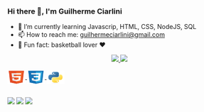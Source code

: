 ### Hi there 👋, I'm Guilherme Ciarlini


- 🌱 I’m currently learning Javascrip, HTML, CSS, NodeJS, SQL
- 📫 How to reach me: guilhermeciarlini@gmail.com
- 🏀 Fun fact: basketball lover ❤️

<div align="center">
  <a href="https://github.com/LuanaRaizer99">
  <img height="150em" src="https://github-readme-stats.vercel.app/api?username=LuanaRaizer99&show_icons=false&theme=radical&include_all_commits=true&count_private=true"/>
  <img height="150em" src="https://github-readme-stats.vercel.app/api/top-langs/?username=LuanaRaizer99&layout=compact&langs_count=7&theme=radical"/>
</div>
  
  <div style="display: inline_block"><br>
  <img align="center" alt="Lu-HTML" height="30" width="40" src="https://raw.githubusercontent.com/devicons/devicon/master/icons/html5/html5-original.svg">
  <img align="center" alt="Lu-CSS" height="30" width="40" src="https://raw.githubusercontent.com/devicons/devicon/master/icons/css3/css3-original.svg">
  <img align="center" alt="Lu-Python" height="30" width="40" src="https://raw.githubusercontent.com/devicons/devicon/master/icons/python/python-original.svg">
  
  ##
  
  <div>
  <a href="https://www.instagram.com/luana_raizer/" target="_blank"><img src="https://img.shields.io/badge/-Instagram-%23E4405F?style=for-the-badge&logo=instagram&logoColor=white" target="_blank"></a>
  <a href = "mailto:contatorluanaraizer99@gmail.com"><img src="https://img.shields.io/badge/-Gmail-%23333?style=for-the-badge&logo=gmail&logoColor=white" target="_blank"></a>
  <a href="https://www.linkedin.com/in/luana-raizer-54aa48206/" target="_blank"><img src="https://img.shields.io/badge/-LinkedIn-%230077B5?style=for-the-badge&logo=linkedin&logoColor=white" target="_blank"></a>
    </div>
